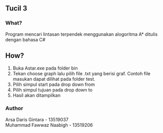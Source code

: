 ## Tucil 3
### What?
Program mencari lintasan terpendek menggunakan alogoritma A* ditulis dengan bahasa C#

## How?
1. Buka Astar.exe pada folder bin
2. Tekan choose graph lalu pilih file .txt yang berisi graf. Contoh file masukan dapat dilihat pada folder test.
3. Pilih simpul start pada drop down from
4. Pilih simpul tujuan pada drop down to
5. Hasil akan ditampilkan

### Author
Arsa Daris Gintara - 13519037 <br>
Muhammad Fawwaz Naabigh - 13519206

